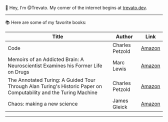 👋 Hey, I'm @Trevato. My corner of the internet begins at [trevato.dev](https://trevato.dev).

---

📚 Here are some of my favorite books:

| Title | Author | Link |
|-------|--------|------|
| Code | Charles Petzold | [Amazon](https://www.amazon.com/dp/0735611319?ref=ppx_yo2ov_dt_b_fed_asin_title) |
| Memoirs of an Addicted Brain: A Neuroscientist Examines his Former Life on Drugs | Marc Lewis | [Amazon](https://www.amazon.com/Memoirs-Addicted-Brain-Neuroscientist-Examines/dp/1610391470/ref=tmm_hrd_swatch_0?_encoding=UTF8&qid=&sr=) |
| The Annotated Turing: A Guided Tour Through Alan Turing's Historic Paper on Computability and the Turing Machine | Charles Petzold | [Amazon](https://www.amazon.com/Annotated-Turing-Through-Historic-Computability/dp/0470229055) |
| Chaos: making a new science | James Gleick | [Amazon](https://www.amazon.com/Chaos-making-science-January-Paperback/dp/B015QKZII2/ref=sr_1_5?crid=1XDOJW8Y6SEEO&dib=eyJ2IjoiMSJ9.EzcerwHdif1WUTjspt072XeU9HlXeIzSq1Kgwvd4IFT9VcLZ2DTHKRR35AyQ_BzRAHOn6lC6K4toX5HWXVyhoSkZ-VTjSfSKDX8TilvFyTFtD_1Kbrey5TvJreiP46sVn5kc6zzQutI90qQnz4s7B5iYxhQ5yDuqVHBXhjZxN-vSWVYIhUwPwZ7hqJgYO_h-T-qtWruT8IfzukmZmDunlucnIrq2LwS9Fk-1Hj9yd9U.KGlNKtXlRl9TAOvDSI2FtpZlSyfdK6JLgdEcKm05-1U&dib_tag=se&keywords=chaos+book+james+gleick&qid=1726690459&sprefix=chaos+james%2Caps%2C125&sr=8-5) |


---
